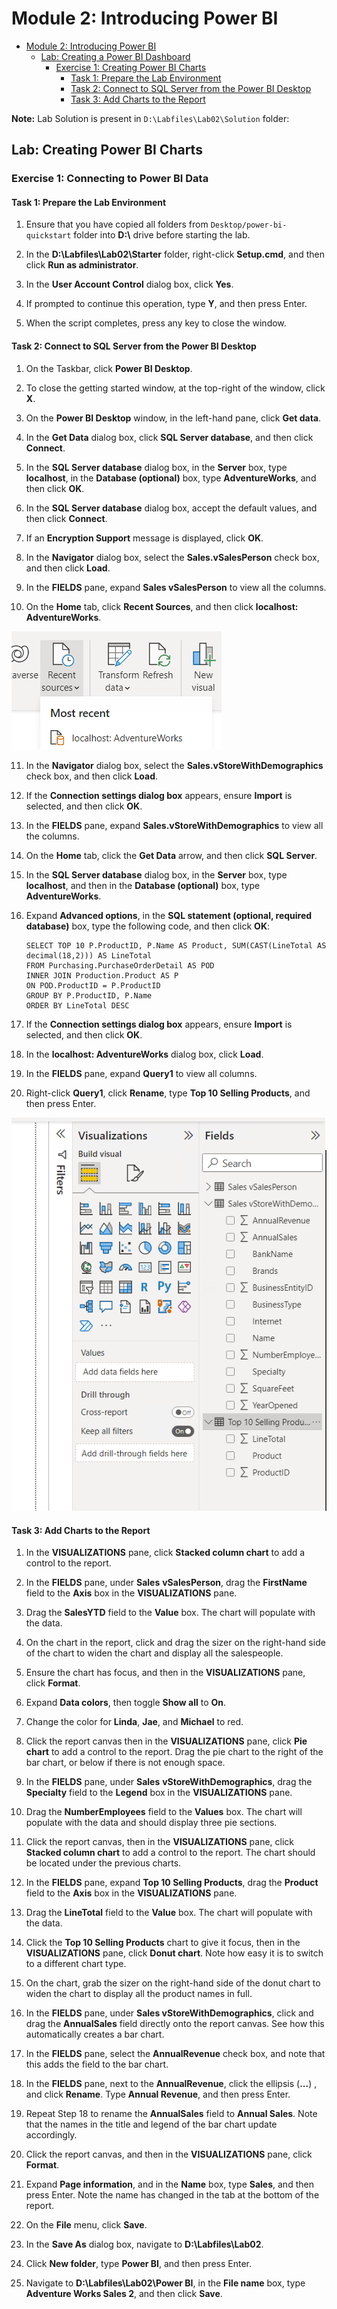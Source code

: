 # Module 2: Introducing Power BI

- [Module 2: Introducing Power BI](#module-2-introducing-power-bi)
  - [Lab: Creating a Power BI Dashboard](#lab-creating-a-power-bi-dashboard)
    - [Exercise 1: Creating Power BI Charts](#exercise-1-connecting-to-power-bi-data)
      - [Task 1: Prepare the Lab Environment](#task-1-prepare-the-lab-environment)
      - [Task 2: Connect to SQL Server from the Power BI Desktop](#task-2-connect-to-sql-server-from-the-power-bi-desktop)
      - [Task 3: Add Charts to the Report](#task-3-add-charts-to-the-report)

**Note:** Lab Solution is present in `D:\Labfiles\Lab02\Solution` folder:

## Lab: Creating Power BI Charts

### Exercise 1: Connecting to Power BI Data

#### Task 1: Prepare the Lab Environment

1. Ensure that you have copied all folders from `Desktop/power-bi-quickstart` folder into **D:\\** drive before starting the lab.

2. In the **D:\\Labfiles\\Lab02\\Starter** folder, right-click **Setup.cmd**, and then click **Run as administrator**.

3. In the **User Account Control** dialog box, click **Yes**.

4. If prompted to continue this operation, type **Y**, and then press Enter.

5. When the script completes, press any key to close the window.


#### Task 2: Connect to SQL Server from the Power BI Desktop

1. On the Taskbar, click **Power BI Desktop**.

2. To close the getting started window, at the top-right of the window, click **X**.

3. On the **Power BI Desktop** window, in the left-hand pane, click **Get data**.

4. In the **Get Data** dialog box, click **SQL Server database**, and then click **Connect**.

5. In the **SQL Server database** dialog box, in the **Server** box, type **localhost**, in the **Database (optional)** box, type **AdventureWorks**, and then click **OK**.

6. In the **SQL Server database** dialog box, accept the default values, and then click **Connect**.

7. If an **Encryption Support** message is displayed, click **OK**.

8. In the **Navigator** dialog box, select the **Sales.vSalesPerson** check box, and then click **Load**.

9. In the **FIELDS** pane, expand **Sales vSalesPerson** to view all the columns.

10. On the **Home** tab, click **Recent Sources**, and then click **localhost: AdventureWorks**.

![](./images/3.png)

11. In the **Navigator** dialog box, select the **Sales.vStoreWithDemographics** check box, and then click **Load**.

12. If the **Connection settings dialog box** appears, ensure **Import** is selected, and then click **OK**.

13. In the **FIELDS** pane, expand **Sales.vStoreWithDemographics** to view all the columns.

14. On the **Home** tab, click the **Get Data** arrow, and then click **SQL Server**.

15. In the **SQL Server database** dialog box, in the **Server** box, type **localhost**, and then in the **Database (optional)** box, type **AdventureWorks**.

16. Expand **Advanced options**, in the **SQL statement (optional, required database)** box, type the following code, and then click **OK**:
    ```
    SELECT TOP 10 P.ProductID, P.Name AS Product, SUM(CAST(LineTotal AS decimal(18,2))) AS LineTotal
    FROM Purchasing.PurchaseOrderDetail AS POD
    INNER JOIN Production.Product AS P
    ON POD.ProductID = P.ProductID
    GROUP BY P.ProductID, P.Name
    ORDER BY LineTotal DESC
    ```

17. If the **Connection settings dialog box** appears, ensure **Import** is selected, and then click **OK**.

18. In the **localhost: AdventureWorks** dialog box, click **Load**.

19. In the **FIELDS** pane, expand **Query1** to view all columns.

20. Right-click **Query1**, click **Rename**, type **Top 10 Selling Products**, and then press Enter.

![](./images/4.png)


#### Task 3: Add Charts to the Report

1. In the **VISUALIZATIONS** pane, click **Stacked column chart** to add a control to the report.

2. In the **FIELDS** pane, under **Sales** **vSalesPerson**, drag the **FirstName** field to the **Axis** box in the **VISUALIZATIONS** pane.

3. Drag the **SalesYTD** field to the **Value** box. The chart will populate with the data.

4. On the chart in the report, click and drag the sizer on the right-hand side of the chart to widen the chart and display all the salespeople.

5. Ensure the chart has focus, and then in the **VISUALIZATIONS** pane, click **Format**.

6. Expand **Data colors**, then toggle **Show all** to **On**.

7. Change the color for **Linda**, **Jae**, and **Michael** to red.

8. Click the report canvas then in the **VISUALIZATIONS** pane, click **Pie chart** to add a control to the report. Drag the pie chart to the right of the bar chart, or below if there is not enough space.

9. In the **FIELDS** pane, under **Sales** **vStoreWithDemographics**, drag the **Specialty** field to the **Legend** box in the **VISUALIZATIONS** pane.

10. Drag the **NumberEmployees** field to the **Values** box. The chart will populate with the data and should display three pie sections.

11. Click the report canvas, then in the **VISUALIZATIONS** pane, click **Stacked column chart** to add a control to the report. The chart should be located under the previous charts.

12. In the **FIELDS** pane, expand **Top 10 Selling Products**, drag the **Product** field to the **Axis** box in the **VISUALIZATIONS** pane.

13. Drag the **LineTotal** field to the **Value** box. The chart will populate with the data.

14. Click the **Top 10 Selling Products** chart to give it focus, then in the **VISUALIZATIONS** pane, click **Donut chart**. Note how easy it is to switch to a different chart type.

15. On the chart, grab the sizer on the right-hand side of the donut chart to widen the chart to display all the product names in full.

16. In the **FIELDS** pane, under **Sales vStoreWithDemographics**, click and drag the **AnnualSales** field directly onto the report canvas. See how this automatically creates a bar chart.

17. In the **FIELDS** pane, select the **AnnualRevenue** check box, and note that this adds the field to the bar chart.

18. In the **FIELDS** pane, next to the **AnnualRevenue**, click the ellipsis (**...**) , and click **Rename**. Type **Annual Revenue**, and then press Enter.

19. Repeat Step 18 to rename the **AnnualSales** field to **Annual Sales**. Note that the names in the title and legend of the bar chart update accordingly.

20. Click the report canvas, and then in the **VISUALIZATIONS** pane, click **Format**.

21. Expand **Page information**, and in the **Name** box, type **Sales**, and then press Enter. Note the name has changed in the tab at the bottom of the report.

22. On the **File** menu, click **Save**.

23. In the **Save As** dialog box, navigate to **D:\\Labfiles\\Lab02**.

24. Click **New folder**, type **Power BI**, and then press Enter.

25. Navigate to **D:\\Labfiles\\Lab02\\Power BI**, in the **File name** box, type **Adventure Works Sales 2**, and then click **Save**.
